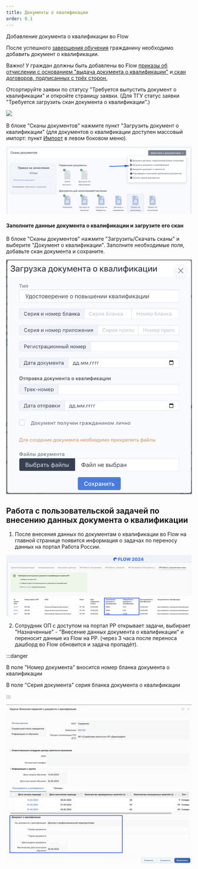```yaml
---
title: Документы о квалификации
order: 0.1
---
```


Добавление документа о квалификации во Flow

После успешного [завершения обучения](https://informa.gitbook.io/odin/instrukcii-po-rabote/dlya-administratorov/zavershenie-obucheniya-programm-sodeistviya-zanyatosti) гражданину необходимо добавить документ о квалификации.

Важно! У граждан должны быть добавлены во  Flow [приказы об отчислении с основанием "выдача документа о квалификации"](./../prikazy/) и[ скан договоров, подписанных с трёх сторон.](./../../zayavki/dogovor-podpisannyi-vsemi-storonami)

Отсортируйте заявки по статусу "Требуется выпустить документ о квалификации" и откройте страницу заявки. (Для ТГУ статус заявки "Требуется загрузить скан документа о квалификации".)

![](https://files.gitbook.com/v0/b/gitbook-x-prod.appspot.com/o/spaces/6FvCNXbpLxAd1ruRiugy/uploads/x8IbvfZwxs1bRqqm80R1/image.png?alt=media&token=bb7803c4-6884-476d-a95b-37ba0e78dcd6)

В блоке "Сканы документов" нажмите пункт "Загрузить документ о квалификации" (для документов о квалификации доступен массовый импорт: пункт [Импорт](./../dokumenty-o-kvalifikacii/README/README/massovyi-import) в левом боковом меню).

![](<./image (24).png>)

#### Заполните данные документа о квалификации и загрузите его скан

В блоке "Сканы документов" нажмите "Загрузить/Скачать сканы" и выберите "Документ о квалификации". Заполните необходимые поля, добавьте скан документа и сохраните.

![](<./image (25).png>)

## Работа с пользовательской задачей по внесению данных документа о квалификации

1. После внесения данных по документам о квалификации во Flow на главной странице появится информация о задачах по переносу данных на портал Работа России.

![](<./image (182).png>)

2. Сотрудник ОП с доступом на портал РР открывает задачи, выбирает "Назначенные" - "Внесение данных документа о квалификации" и переносит данные из Flow на РР. (через 3 часа после переноса дашборд во Flow обновится и задача пропадёт).

:::danger 

В поле "Номер документа" вносится номер бланка документа о квалификации

В поле "Серия документа" серия бланка документа о квалификации

:::

![](<./image (22).png>)
